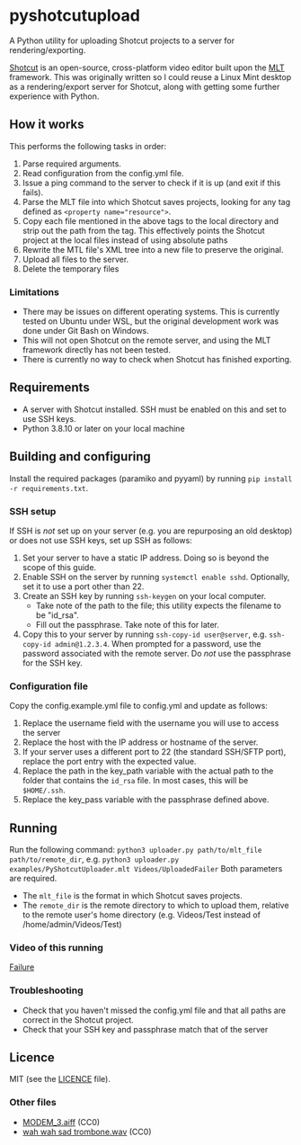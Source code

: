 # pyshotcutupload
A Python utility for uploading Shotcut projects to a server for rendering/exporting.

[Shotcut](https://shotcut.org/) is an open-source, cross-platform video editor built upon the [MLT](https://www.mltframework.org/) framework. This was originally written so I could reuse a Linux Mint desktop as a rendering/export server for Shotcut, along with getting some further experience with Python.

## How it works
This performs the following tasks in order:
1. Parse required arguments.
2. Read configuration from the config.yml file.
3. Issue a ping command to the server to check if it is up (and exit if this fails).
4. Parse the MLT file into which Shotcut saves projects, looking for any tag defined as `<property name="resource">`.
5. Copy each file mentioned in the above tags to the local directory and strip out the path from the tag. This effectively points the Shotcut project at the local files instead of using absolute paths
6. Rewrite the MTL file's XML tree into a new file to preserve the original.
7. Upload all files to the server.
8. Delete the temporary files

### Limitations
- There may be issues on different operating systems. This is currently tested on Ubuntu under WSL, but the original development work was done under Git Bash on Windows.
- This will not open Shotcut on the remote server, and using the MLT framework directly has not been tested.
- There is currently no way to check when Shotcut has finished exporting.

## Requirements
- A server with Shotcut installed. SSH must be enabled on this and set to use SSH keys.
- Python 3.8.10 or later on your local machine

## Building and configuring
Install the required packages (paramiko and pyyaml) by running `pip install -r requirements.txt`.

### SSH setup
If SSH is _not_ set up on your server (e.g. you are repurposing an old desktop) or does not use SSH keys, set up SSH as follows:
1. Set your server to have a static IP address. Doing so is beyond the scope of this guide.
2. Enable SSH on the server by running `systemctl enable sshd`. Optionally, set it to use a port other than 22.
3. Create an SSH key by running `ssh-keygen` on your local computer. 
	- Take note of the path to the file; this utility expects the filename to be "id_rsa".
	- Fill out the passphrase. Take note of this for later.
4. Copy this to your server by running `ssh-copy-id user@server`, e.g. `ssh-copy-id admin@1.2.3.4`. When prompted for a password, use the password associated with the remote server. Do *not* use the passphrase for the SSH key.

### Configuration file
Copy the config.example.yml file to config.yml and update as follows:
1. Replace the username field with the username you will use to access the server
2. Replace the host with the IP address or hostname of the server.
3. If your server uses a different port to 22 (the standard SSH/SFTP port), replace the port entry with the expected value.
4. Replace the path in the key_path variable with the actual path to the folder that contains the `id_rsa` file. In most cases, this will be `$HOME/.ssh`.
5. Replace the key_pass variable with the passphrase defined above.

## Running
Run the following command: `python3 uploader.py path/to/mlt_file path/to/remote_dir`, e.g. `python3 uploader.py examples/PyShotcutUploader.mlt Videos/UploadedFailer`
Both parameters are required.
- The `mlt_file` is the format in which Shotcut saves projects.
- The `remote_dir` is the remote directory to which to upload them, relative to the remote user's home directory (e.g. Videos/Test instead of /home/admin/Videos/Test)

### Video of this running
[Failure](https://youtu.be/tduc-3BZ388)

### Troubleshooting
- Check that you haven't missed the config.yml file and that all paths are correct in the Shotcut project.
- Check that your SSH key and passphrase match that of the server

## Licence
MIT (see the [LICENCE](./LICENCE) file).

### Other files
- [MODEM_3.aiff](https://freesound.org/people/G_M_D_THREE/sounds/454649/) (CC0)
- [wah wah sad trombone.wav](https://freesound.org/people/kirbydx/sounds/175409/) (CC0)